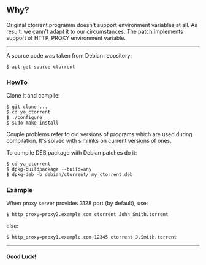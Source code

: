 ## Why?
Original ctorrent programm doesn't support environment variables at all. As result, we cann't adapt it to our circumstances. The patch implements support of HTTP_PROXY environment variable.
___
A source code was taken from Debian repository:
```Shell
$ apt-get source ctorrent
```
### HowTo
Clone it and compile:
```Shell
$ git clone ...
$ cd ya_ctorrent
$ ./configure
$ sudo make install
```
Couple problems refer to old versions of programs which are used during compilation. It's solved with simlinks on current versions of ones.

To compile DEB package with Debian patches do it:
```Shell
$ cd ya_ctorrent
$ dpkg-buildpackage --build=any
$ dpkg-deb -b debian/ctorrent/ my_ctorrent.deb
```
### Example
When proxy server provides 3128 port (by default), use:
```Shell
$ http_proxy=proxy2.example.com ctorrent John_Smith.torrent
```
else:
```Shell
$ http_proxy=proxy1.example.com:12345 ctorrent J.Smith.torrent
```
___
#### Good Luck!
